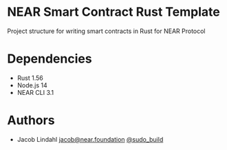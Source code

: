 # NEAR Smart Contract Rust Template

Project structure for writing smart contracts in Rust for NEAR Protocol

# Dependencies

- Rust 1.56
- Node.js 14
- NEAR CLI 3.1

# Authors

- Jacob Lindahl <jacob@near.foundation> [@sudo_build](https://twitter.com/sudo_build)

